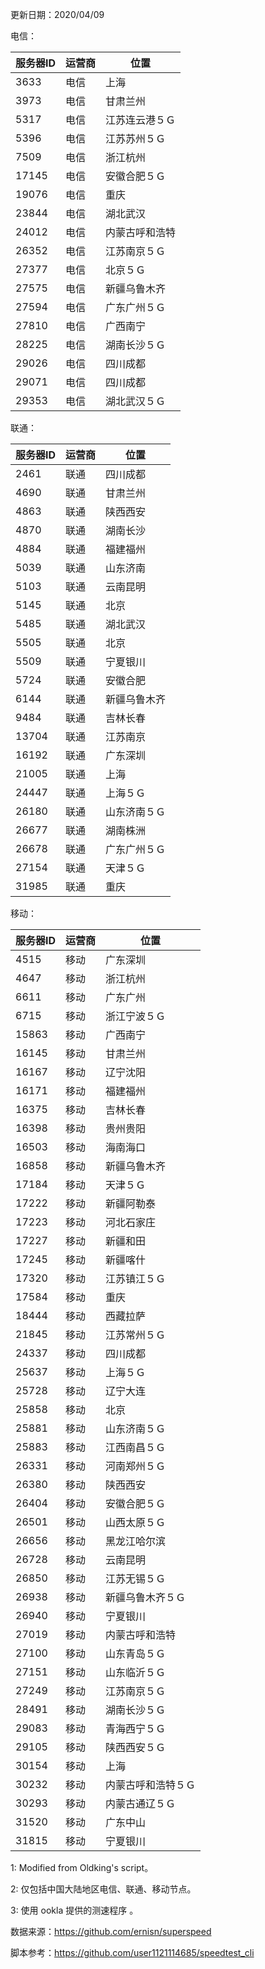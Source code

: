 更新日期：2020/04/09


电信：

| 服务器ID  | 运营商 | 位置           |
| ----- | ---- | -------------- |
| 3633  | 电信 | 上海           |
| 3973  | 电信 | 甘肃兰州       |
| 5317  | 电信 | 江苏连云港５Ｇ |
| 5396  | 电信 | 江苏苏州５Ｇ   |
| 7509  | 电信 | 浙江杭州       |
| 17145 | 电信 | 安徽合肥５Ｇ   |
| 19076 | 电信 | 重庆           |
| 23844 | 电信 | 湖北武汉       |
| 24012 | 电信 | 内蒙古呼和浩特 |
| 26352 | 电信 | 江苏南京５Ｇ   |
| 27377 | 电信 | 北京５Ｇ       |
| 27575 | 电信 | 新疆乌鲁木齐   |
| 27594 | 电信 | 广东广州５Ｇ   |
| 27810 | 电信 | 广西南宁       |
| 28225 | 电信 | 湖南长沙５Ｇ   |
| 29026 | 电信 | 四川成都       |
| 29071 | 电信 | 四川成都       |
| 29353 | 电信 | 湖北武汉５Ｇ   |

联通：

| 服务器ID  | 运营商 | 位置           |
| ----- | ---- | -------------- |
| 2461  | 联通 | 四川成都     |
| 4690  | 联通 | 甘肃兰州     |
| 4863  | 联通 | 陕西西安     |
| 4870  | 联通 | 湖南长沙     |
| 4884  | 联通 | 福建福州     |
| 5039  | 联通 | 山东济南     |
| 5103  | 联通 | 云南昆明     |
| 5145  | 联通 | 北京         |
| 5485  | 联通 | 湖北武汉     |
| 5505  | 联通 | 北京         |
| 5509  | 联通 | 宁夏银川     |
| 5724  | 联通 | 安徽合肥     |
| 6144  | 联通 | 新疆乌鲁木齐 |
| 9484  | 联通 | 吉林长春     |
| 13704 | 联通 | 江苏南京     |
| 16192 | 联通 | 广东深圳     |
| 21005 | 联通 | 上海         |
| 24447 | 联通 | 上海５Ｇ     |
| 26180 | 联通 | 山东济南５Ｇ |
| 26677 | 联通 | 湖南株洲     |
| 26678 | 联通 | 广东广州５Ｇ |
| 27154 | 联通 | 天津５Ｇ     |
| 31985 | 联通 | 重庆         |

移动：

| 服务器ID  | 运营商 | 位置           |
| ----- | ---- | ------------------ |
| 4515  | 移动 | 广东深圳           |
| 4647  | 移动 | 浙江杭州           |
| 6611  | 移动 | 广东广州           |
| 6715  | 移动 | 浙江宁波５Ｇ       |
| 15863 | 移动 | 广西南宁           |
| 16145 | 移动 | 甘肃兰州           |
| 16167 | 移动 | 辽宁沈阳           |
| 16171 | 移动 | 福建福州           |
| 16375 | 移动 | 吉林长春           |
| 16398 | 移动 | 贵州贵阳           |
| 16503 | 移动 | 海南海口           |
| 16858 | 移动 | 新疆乌鲁木齐       |
| 17184 | 移动 | 天津５Ｇ           |
| 17222 | 移动 | 新疆阿勒泰         |
| 17223 | 移动 | 河北石家庄         |
| 17227 | 移动 | 新疆和田           |
| 17245 | 移动 | 新疆喀什           |
| 17320 | 移动 | 江苏镇江５Ｇ       |
| 17584 | 移动 | 重庆               |
| 18444 | 移动 | 西藏拉萨           |
| 21845 | 移动 | 江苏常州５Ｇ       |
| 24337 | 移动 | 四川成都           |
| 25637 | 移动 | 上海５Ｇ           |
| 25728 | 移动 | 辽宁大连           |
| 25858 | 移动 | 北京               |
| 25881 | 移动 | 山东济南５Ｇ       |
| 25883 | 移动 | 江西南昌５Ｇ       |
| 26331 | 移动 | 河南郑州５Ｇ       |
| 26380 | 移动 | 陕西西安           |
| 26404 | 移动 | 安徽合肥５Ｇ       |
| 26501 | 移动 | 山西太原５Ｇ       |
| 26656 | 移动 | 黑龙江哈尔滨       |
| 26728 | 移动 | 云南昆明           |
| 26850 | 移动 | 江苏无锡５Ｇ       |
| 26938 | 移动 | 新疆乌鲁木齐５Ｇ   |
| 26940 | 移动 | 宁夏银川           |
| 27019 | 移动 | 内蒙古呼和浩特     |
| 27100 | 移动 | 山东青岛５Ｇ       |
| 27151 | 移动 | 山东临沂５Ｇ       |
| 27249 | 移动 | 江苏南京５Ｇ       |
| 28491 | 移动 | 湖南长沙５Ｇ       |
| 29083 | 移动 | 青海西宁５Ｇ       |
| 29105 | 移动 | 陕西西安５Ｇ       |
| 30154 | 移动 | 上海               |
| 30232 | 移动 | 内蒙古呼和浩特５Ｇ |
| 30293 | 移动 | 内蒙古通辽５Ｇ     |
| 31520 | 移动 | 广东中山           |
| 31815 | 移动 | 宁夏银川           |


1: Modified from Oldking's script。

2: 仅包括中国大陆地区电信、联通、移动节点。

3: 使用 ookla 提供的测速程序 。

数据来源：https://github.com/ernisn/superspeed

脚本参考：https://github.com/user1121114685/speedtest_cli


